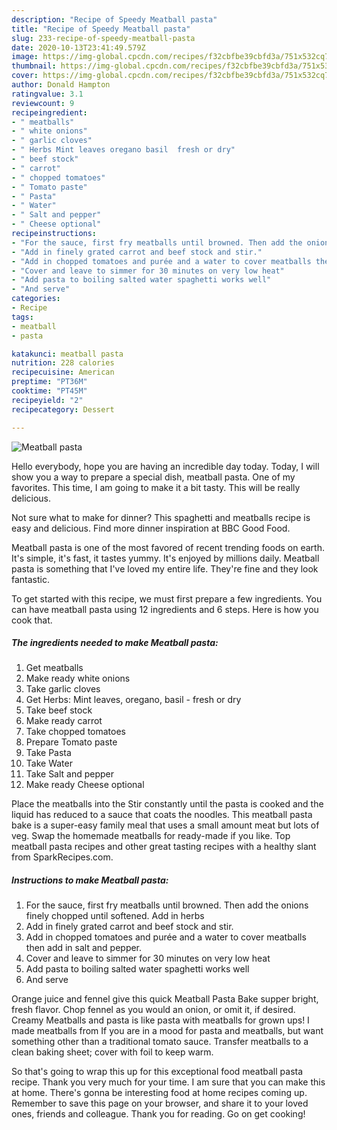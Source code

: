 ```yaml
---
description: "Recipe of Speedy Meatball pasta"
title: "Recipe of Speedy Meatball pasta"
slug: 233-recipe-of-speedy-meatball-pasta
date: 2020-10-13T23:41:49.579Z
image: https://img-global.cpcdn.com/recipes/f32cbfbe39cbfd3a/751x532cq70/meatball-pasta-recipe-main-photo.jpg
thumbnail: https://img-global.cpcdn.com/recipes/f32cbfbe39cbfd3a/751x532cq70/meatball-pasta-recipe-main-photo.jpg
cover: https://img-global.cpcdn.com/recipes/f32cbfbe39cbfd3a/751x532cq70/meatball-pasta-recipe-main-photo.jpg
author: Donald Hampton
ratingvalue: 3.1
reviewcount: 9
recipeingredient:
- " meatballs"
- " white onions"
- " garlic cloves"
- " Herbs Mint leaves oregano basil  fresh or dry"
- " beef stock"
- " carrot"
- " chopped tomatoes"
- " Tomato paste"
- " Pasta"
- " Water"
- " Salt and pepper"
- " Cheese optional"
recipeinstructions:
- "For the sauce, first fry meatballs until browned. Then add the onions finely chopped until softened. Add in herbs"
- "Add in finely grated carrot and beef stock and stir."
- "Add in chopped tomatoes and purée and a water to cover meatballs then add in salt and pepper."
- "Cover and leave to simmer for 30 minutes on very low heat"
- "Add pasta to boiling salted water spaghetti works well"
- "And serve"
categories:
- Recipe
tags:
- meatball
- pasta

katakunci: meatball pasta 
nutrition: 228 calories
recipecuisine: American
preptime: "PT36M"
cooktime: "PT45M"
recipeyield: "2"
recipecategory: Dessert

---
```



![Meatball pasta](https://img-global.cpcdn.com/recipes/f32cbfbe39cbfd3a/751x532cq70/meatball-pasta-recipe-main-photo.jpg)

Hello everybody, hope you are having an incredible day today. Today, I will show you a way to prepare a special dish, meatball pasta. One of my favorites. This time, I am going to make it a bit tasty. This will be really delicious.

Not sure what to make for dinner? This spaghetti and meatballs recipe is easy and delicious. Find more dinner inspiration at BBC Good Food.

Meatball pasta is one of the most favored of recent trending foods on earth. It's simple, it's fast, it tastes yummy. It's enjoyed by millions daily. Meatball pasta is something that I've loved my entire life. They're fine and they look fantastic.


To get started with this recipe, we must first prepare a few ingredients. You can have meatball pasta using 12 ingredients and 6 steps. Here is how you cook that.

<!--inarticleads1-->

##### The ingredients needed to make Meatball pasta:

1. Get  meatballs
1. Make ready  white onions
1. Take  garlic cloves
1. Get  Herbs: Mint leaves, oregano, basil - fresh or dry
1. Take  beef stock
1. Make ready  carrot
1. Take  chopped tomatoes
1. Prepare  Tomato paste
1. Take  Pasta
1. Take  Water
1. Take  Salt and pepper
1. Make ready  Cheese optional


Place the meatballs into the Stir constantly until the pasta is cooked and the liquid has reduced to a sauce that coats the noodles. This meatball pasta bake is a super-easy family meal that uses a small amount meat but lots of veg. Swap the homemade meatballs for ready-made if you like. Top meatball pasta recipes and other great tasting recipes with a healthy slant from SparkRecipes.com. 

<!--inarticleads2-->

##### Instructions to make Meatball pasta:

1. For the sauce, first fry meatballs until browned. Then add the onions finely chopped until softened. Add in herbs
1. Add in finely grated carrot and beef stock and stir.
1. Add in chopped tomatoes and purée and a water to cover meatballs then add in salt and pepper.
1. Cover and leave to simmer for 30 minutes on very low heat
1. Add pasta to boiling salted water spaghetti works well
1. And serve


Orange juice and fennel give this quick Meatball Pasta Bake supper bright, fresh flavor. Chop fennel as you would an onion, or omit it, if desired. Creamy Meatballs and pasta is like pasta with meatballs for grown ups! I made meatballs from If you are in a mood for pasta and meatballs, but want something other than a traditional tomato sauce. Transfer meatballs to a clean baking sheet; cover with foil to keep warm. 

So that's going to wrap this up for this exceptional food meatball pasta recipe. Thank you very much for your time. I am sure that you can make this at home. There's gonna be interesting food at home recipes coming up. Remember to save this page on your browser, and share it to your loved ones, friends and colleague. Thank you for reading. Go on get cooking!
